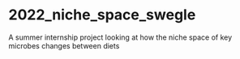 # 2022_niche_space_swegle
A summer internship project looking at how the niche space of key microbes changes between diets
